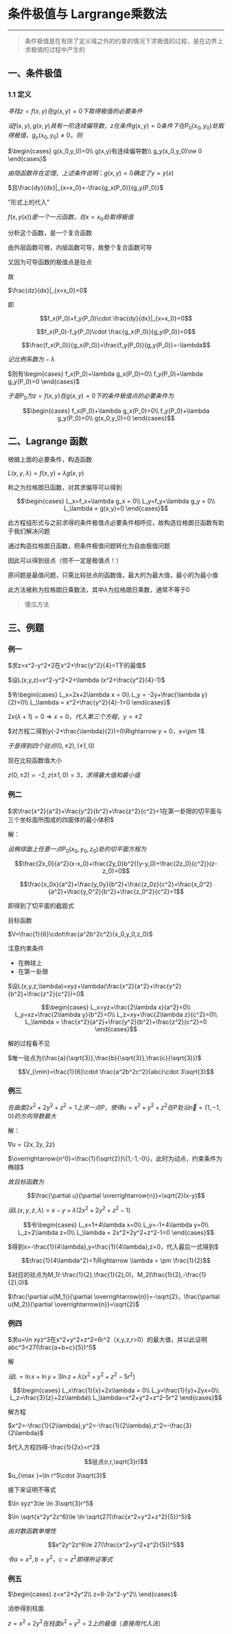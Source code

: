 # 条件极值与 Largrange乘数法

---

> 条件极值是在有除了定义域之外的约束的情况下求极值的过程，是在边界上求极值的过程中产生的

## 一、条件极值

### 1.1 定义

$寻找z=f(x,y)在g(x,y)=0下取得极值的必要条件$

$设f(x,y),g(x,y)具有一阶连续偏导数，z在条件g(x,y)=0条件下在P_0(x_0,y_0)处取得极值，g_y(x_0,y_0)\ne 0，则$

$\begin{cases}
g(x_0,y_0)=0\\
g(x,y)有连续偏导数\\
g_y(x_0,y_0)\ne 0
\end{cases}$

$由隐函数存在定理，上述条件说明：g(x,y)=0确定了y=y(x)$

$且\frac{dy}{dx}|_{x=x_0}=-\frac{g_x(P_0)}{g_y(P_0)}$

"形式上的代入"

$f(x,y(x))是一个一元函数，在x=x_0处取得极值$

分析这个函数，是一个复合函数

由外层函数可微，内层函数可导，故整个复合函数可导

又因为可导函数的极值点是驻点

故

$\frac{dz}{dx}|_{x=x_0}=0$

即

$$f_x(P_0)+f_y(P_0)\cdot \frac{dy}{dx}|_{x=x_0}=0$$

$$f_x(P_0)-f_y(P_0)\cdot \frac{g_x(P_0)}{g_y(P_0)}=0$$

$$\frac{f_x(P_0)}{g_x(P_0)}=\frac{f_y(P_0)}{g_y(P_0)}=-\lambda$$

$记比例系数为-\lambda$

$则有\begin{cases}
f_x(P_0)+\lambda g_x(P_0)=0\\
f_y(P_0)+\lambda g_y(P_0)=0
\end{cases}$

$于是P_0为z=f(x,y)在g(x,y)=0下的条件极值点的必要条件为$

$$\begin{cases}
f_x(P_0)+\lambda g_x(P_0)=0\\
f_y(P_0)+\lambda g_y(P_0)=0\\
g(x_0,y_0)=0
\end{cases}$$


## 二、Lagrange 函数

根据上面的必要条件，构造函数

$L(x,y,\lambda)=f(x,y)+\lambda g(x,y)$

称之为拉格朗日函数，对其求偏导可以得到

$$\begin{cases}
L_x=f_x+\lambda g_x = 0\\
L_y=f_y+\lambda g_y  = 0\\
L_\lambda = g(x,y)=0
\end{cases}$$

此方程组形式与之前求得的条件极值点必要条件相呼应，故构造拉格朗日函数有助于我们解决问题

通过构造拉格朗日函数，把条件极值问题转化为自由极值问题

因此可以得到驻点（但不一定是极值点！）

原问题是最值问题，只需比较驻点的函数值，最大的为最大值，最小的为最小值

此方法被称为拉格朗日乘数法，其中$\lambda$为拉格朗日乘数，通常不等于0

> 傻瓜方法

## 三、例题

### 例一

$求z=x^2-y^2+2在x^2+\frac{y^2}{4}=1下的最值$

$设L(x,y,z)=x^2-y^2+2+\lambda (x^2+\frac{y^2}{4}-1)$

$令\begin{cases}
L_x=2x+2\lambda x = 0\\
L_y = -2y+\frac{\lambda y}{2}=0\\
L_\lambda = x^2+\frac{y^2}{4}-1=0
\end{cases}$

$2x(\lambda +1)=0\Rightarrow x=0，代入第三个方程，y=\pm 2$

$对方程二得到y(-2+\frac{\lambda}{2})=0\Rightarrow y = 0，x=\pm 1$

$于是得到四个驻点(0,\pm 2),(\pm 1,0)$

现在比较函数值大小

$z(0,\pm 2)=-2,z(\pm 1,0)=3，求得最大值和最小值$

### 例二

$求\frac{x^2}{a^2}+\frac{y^2}{b^2}+\frac{z^2}{c^2}=1在第一卦限的切平面与三个坐标面所围成的四面体的最小体积$

解：

$设椭球面上任意一点P_0(x_0,y_0,z_0)处的切平面方程为$

$$\frac{2x_0}{a^2}(x-x_0)+\frac{2y_0}b^2{(y-y_0)+\frac{2z_0}{c^2}}(z-z_0)=0$$

$$\frac{x_0x}{a^2}+\frac{y_0y}{b^2}+\frac{z_0z}{c^2}=\frac{x_0^2}{a^2}+\frac{y_0^2}{b^2}+\frac{z_0^2}{c^2}=1$$

即得到了切平面的截距式

目标函数

$V=\frac{1}{6}\cdot\frac{a^2b^2c^2}{x_0,y_0,z_0}$

注意约束条件

- 在椭球上
- 在第一卦限

$设L(x,y,z,\lambda)=xyz+\lambda(\frac{x^2}{a^2}+\frac{y^2}{b^2}+\frac{z^2}{c^2})=0$

$$\begin{cases}
L_x=yz+\frac{2\lambda x}{a^2}=0\\
L_y=xz+\frac{2\lambda y}{b^2}=0\\
L_z=xy+\frac{2\lambda z}{c^2}=0\\
L_\lambda = \frac{x^2}{a^2}+\frac{y^2}{b^2}+\frac{z^2}{c^2}=0
\end{cases}$$

解的过程看不见

$唯一驻点为(\frac{a}{\sqrt{3}},\frac{b}{\sqrt{3}},\frac{c}{\sqrt{3}})$

$$V_{\min}=\frac{1}{6}\cdot \frac{a^2b^2c^2}{abc}\cdot 3\sqrt{3}$$

### 例三

$在曲面2x^2+2y^2+z^2=1上求一点P，使得u=x^2+y^2+z^2在P处沿\overrightarrow{n}=\{1,-1,0\}的方向导数最大$

解：

$\nabla u=\{2x,2y,2z\}$

$\overrightarrow{n^0}=\frac{1}{\sqrt{2}}\{1,-1,-0\}，此时为动点，约束条件为椭球$

$故目标函数为$

$$\frac{\partial u}{\partial \overrightarrow{n}}=\sqrt{2}(x-y)$$

$设L(x,y,z,\lambda)=x-y+\lambda(2x^2+2y^2+z^2-1)$

$$令\begin{cases}
L_x=1+4\lambda x=0\\
L_y=-1+4\lambda y=0\\
L_z=2\lambda z=0\\
L_\lambda = 2x^2+2y^2+z^2-1=0
\end{cases}$$

$得到x=-\frac{1}{4\lambda},y=\frac{1}{4\lambda},z=0，代入最后一式得到$

$$\frac{1}{4\lambda^2}=1\Rightarrow \lambda = \pm \frac{1}{2}$$

$对应的驻点为M_1(-\frac{1}{2},\frac{1}{2},0)，M_2(\frac{1}{2},-\frac{1}{2},0)$

$\frac{\partial u(M_1)}{\partial \overrightarrow{n}}=-\sqrt{2}，\frac{\partial u(M_2)}{\partial \overrightarrow{n}}=\sqrt{2}$

### 例四

$求u=\ln xyz^3在x^2+y^2+z^2=6r^2（x,y,z,r>0）的最大值，并以此证明abc^3<27(\frac{a+b+c}{5})^5$

解

$设L=\ln x+\ln y+3\ln z+\lambda (x^2+y^2+z^2-5r^2)$

$$\begin{cases}
L_x\frac{1}{x}+2x\lambda = 0\\
L_y=\frac{1}{y}+2yx=0\\
L_z=\frac{3}{z}+2z\lambda\\
L_\lambda=x^2+y^2+z^2-5r^2
\end{cases}$$

解方程

$x^2=-\frac{1}{2\lambda},y^2=-\frac{1}{2\lambda},z^2=-\frac{3}{2\lambda}$

$代入方程四得-\frac{1}{2x}=r^2$

$$驻点(r,r,\sqrt{3}r)$$

$u_{\max }=\ln r^5\cdot 3\sqrt{3}$

接下来证明不等式

$\ln xyz^3\le \ln 3\sqrt{3}r^5$

$\ln \sqrt{x^2y^2z^6}\le \ln \sqrt{27(\frac{x^2+y^2+z^2}{5})^5}$

$由对数函数单增性$

$$x^2y^2z^6\le 27(\frac{x^2+y^2+z^2}{5})^5$$

$令a=x^2,b=y^2，c=z^2即得所证等式$

### 例五

$\begin{cases}
z=x^2+2y^2\\
z=6-2x^2-y^2\\
\end{cases}$

消参得到柱面

$z=x^2+2y^2在柱面x^2+y^2=2上的最值（直接用代入法）$

